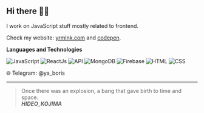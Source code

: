 ## Hi there 👋🏻

I work on JavaScript stuff mostly related to frontend.

Check my website: [yrmlnk.com](http://yrmlnk.com/) and [codepen](https://codepen.io/settings/account).

**Languages and Technologies**

![JavaScript](https://img.shields.io/badge/-JavaScript-090909?style=for-the-badge&logo=JavaScript)
![ReactJs](https://img.shields.io/badge/-ReactJs-090909?style=for-the-badge&logo=React)
![API](https://img.shields.io/badge/-REST&#032;API-090909?style=for-the-badge)
![MongoDB](https://img.shields.io/badge/-MongoDB-090909?style=for-the-badge&logo=MongoDB)
![Firebase](https://img.shields.io/badge/-Firebase-090909?style=for-the-badge&logo=Firebase)
![HTML](https://img.shields.io/badge/-HTML-090909?style=for-the-badge&logo=html5)
![CSS](https://img.shields.io/badge/-CSS-090909?style=for-the-badge&logo=css3)

🌐 Telegram: @ya_boris

---

> Once there was an explosion, a bang that gave birth to time and space.<br/>
> ***HIDEO_KOJIMA***
